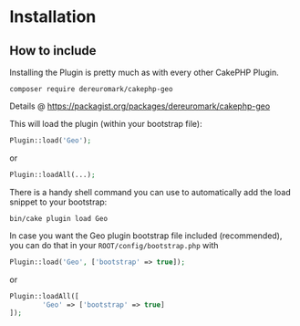 # Installation

## How to include
Installing the Plugin is pretty much as with every other CakePHP Plugin.

```
composer require dereuromark/cakephp-geo
```
Details @ https://packagist.org/packages/dereuromark/cakephp-geo


This will load the plugin (within your bootstrap file):
```php
Plugin::load('Geo');
```
or
```php
Plugin::loadAll(...);
```
There is a handy shell command you can use to automatically add the load snippet to your bootstrap:
```
bin/cake plugin load Geo
```

In case you want the Geo plugin bootstrap file included (recommended), you can do that in your `ROOT/config/bootstrap.php` with

```php
Plugin::load('Geo', ['bootstrap' => true]);
```

or

```php
Plugin::loadAll([
        'Geo' => ['bootstrap' => true]
]);
```
